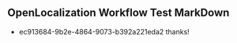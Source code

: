 ## OpenLocalization Workflow Test MarkDown
* ec913684-9b2e-4864-9073-b392a221eda2 thanks!

<!--HONumber=Aug16_HO3-->


